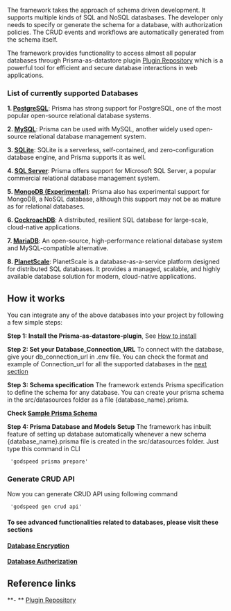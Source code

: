 
 The framework takes the approach of schema driven development. It supports multiple kinds of SQL and NoSQL datasbases. The developer only needs to specify or generate the schema for a database, with authorization policies. The CRUD events and workflows are automatically generated from the schema itself. 


 The framework provides functionality to access almost all popular databases through Prisma-as-datastore plugin [Plugin Repository](https://github.com/godspeedsystems/gs-plugins/tree/main/plugins/prisma-as-datastore) which is a powerful tool for efficient and secure database interactions in web applications. 
 
### List of currently supported Databases 

**1. [PostgreSQL](PostgreSQL)**: Prisma has strong support for PostgreSQL, one of the most popular open-source relational database systems.

**2. [MySQL](MySQL)**: Prisma can be used with MySQL, another widely used open-source relational database management system.

**3. [SQLite](https://www.prisma.io/docs/orm/overview/databases/sqlite)**: SQLite is a serverless, self-contained, and zero-configuration database engine, and Prisma supports it as well.

**4. [SQL Server](SQLServer)**: Prisma offers support for Microsoft SQL Server, a popular commercial relational database management system.

**5. [MongoDB (Experimental)](MongoDB)**: Prisma also has experimental support for MongoDB, a NoSQL database, although this support may not be as mature as for relational databases.

**6. [CockroachDB](CockroachDB)**: A distributed, resilient SQL database for large-scale, cloud-native applications.

**7. [MariaDB](MariaDB)**: An open-source, high-performance relational database system and MySQL-compatible alternative.

**8. [PlanetScale](PlanetScale)**: PlanetScale is a database-as-a-service platform designed for distributed SQL databases. It provides a managed, scalable, and highly available database solution for modern, cloud-native applications.

## How it works
You can integrate any of the above databases into your project by following a few simple steps:

**Step 1: Install the Prisma-as-datastore-plugin**, See [How to install](../datasources/datasource-plugins/Prisma%20Datasource.md#how-to-add-plugin)

**Step 2: Set your Database_Connection_URL** 
To connect with the database, give your db_connection_url in .env file. You can check the format and example of Connection_url for all the supported databases in the [next section](MySQL#connection-url)

**Step 3: Schema specification**
The framework extends Prisma specification to define the schema for any database. You can create your prisma schema in the src/datasources folder as a file {database_name}.prisma.

**Check [Sample Prisma Schema](../datasources/datasource-plugins/Prisma%20Datasource.md#sample-prisma-schema)**

**Step 4: Prisma Database and Models Setup**
The framework has inbuilt feature of setting up database automatically whenever a new schema {database_name}.prisma file is created in the src/datasources folder. Just type this command in CLI
```
 'godspeed prisma prepare'
```
### Generate CRUD API
Now you can generate CRUD API using following command
```
 'godspeed gen crud api'
```

#### To see advanced functionalities related to databases, please visit these sections

#### [Database Encryption](../datasources/datasource-plugins/Prisma%20Datasource.md#database-encryption)

#### [Database Authorization](../datasources/datasource-plugins/Prisma%20Datasource.md#database-authorization)


## Reference links
**- ** [Plugin Repository](https://github.com/godspeedsystems/gs-plugins/tree/main/plugins/prisma-as-datastore)   
    